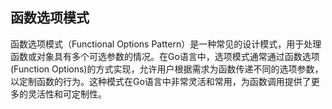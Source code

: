 ## 函数选项模式

函数选项模式（Functional Options Pattern）是一种常见的设计模式，用于处理函数或对象具有多个可选参数的情况。在Go语言中，选项模式通常通过函数选项(Function Options)的方式实现，允许用户根据需求为函数传递不同的选项参数，以定制函数的行为。这种模式在Go语言中非常灵活和常用，为函数调用提供了更多的灵活性和可定制性。
